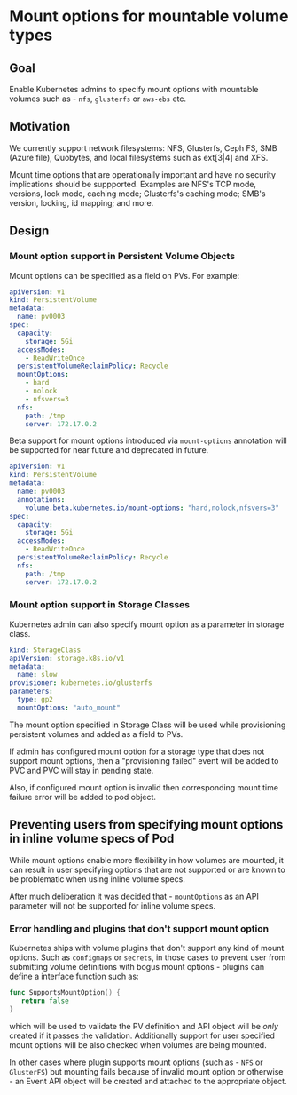 # Mount options for mountable volume types

## Goal

Enable Kubernetes admins to specify mount options with mountable volumes
such as  - `nfs`, `glusterfs` or `aws-ebs` etc.

## Motivation

We currently support network filesystems: NFS, Glusterfs, Ceph FS, SMB (Azure file), Quobytes, and local filesystems such as ext[3|4] and XFS.

Mount time options that are operationally important and have no security implications should be suppported. Examples are NFS's TCP mode, versions, lock mode, caching mode; Glusterfs's caching mode; SMB's version, locking, id mapping; and more.

## Design

### Mount option support in Persistent Volume Objects

Mount options can be specified as a field on PVs. For example:

``` yaml
apiVersion: v1
kind: PersistentVolume
metadata:
  name: pv0003
spec:
  capacity:
    storage: 5Gi
  accessModes:
    - ReadWriteOnce
  persistentVolumeReclaimPolicy: Recycle
  mountOptions:
    - hard
    - nolock
    - nfsvers=3
  nfs:
    path: /tmp
    server: 172.17.0.2
```


Beta support for mount options introduced via `mount-options` annotation will be supported for near future
and deprecated in future.


``` yaml
apiVersion: v1
kind: PersistentVolume
metadata:
  name: pv0003
  annotations:
    volume.beta.kubernetes.io/mount-options: "hard,nolock,nfsvers=3"
spec:
  capacity:
    storage: 5Gi
  accessModes:
    - ReadWriteOnce
  persistentVolumeReclaimPolicy: Recycle
  nfs:
    path: /tmp
    server: 172.17.0.2
```

### Mount option support in Storage Classes

Kubernetes admin can also specify mount option as a parameter in storage class.

```yaml
kind: StorageClass
apiVersion: storage.k8s.io/v1
metadata:
  name: slow
provisioner: kubernetes.io/glusterfs
parameters:
  type: gp2
  mountOptions: "auto_mount"
```

The mount option specified in Storage Class will be used while provisioning persistent volumes
and added as a field to PVs.

If admin has configured mount option for a storage type that does not support mount options,
then a "provisioning failed" event will be added to PVC and PVC will stay in pending state.

Also, if configured mount option is invalid then corresponding mount time failure error will be added to pod object.


## Preventing users from specifying mount options in inline volume specs of Pod

While mount options enable more flexibility in how volumes are mounted, it can result
in user specifying options that are not supported or are known to be problematic when
using inline volume specs.

After much deliberation it was decided that - `mountOptions` as an API parameter will not be supported
for inline volume specs.

### Error handling and plugins that don't support mount option

Kubernetes ships with volume plugins that don't support any kind of mount options. Such as `configmaps` or `secrets`,
in those cases to prevent user from submitting volume definitions with bogus mount options - plugins can define a interface function
such as:

```go
func SupportsMountOption() {
   return false
}
```

which will be used to validate the PV definition and API object will be *only* created if it passes the validation. Additionally
support for user specified mount options will be also checked when volumes are being mounted.

In other cases where plugin supports mount options (such as - `NFS` or `GlusterFS`) but mounting fails because of invalid mount
option or otherwise - an Event API object will be created and attached to the appropriate object.
